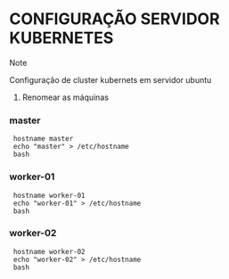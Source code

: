 # CONFIGURAÇÃO SERVIDOR KUBERNETES

> [!NOTE]
> Configuração de cluster kubernets em servidor ubuntu

1. Renomear as máquinas
   
### master
```
 hostname master
 echo "master" > /etc/hostname
 bash
```
### worker-01
```
 hostname worker-01
 echo "worker-01" > /etc/hostname
 bash
```
### worker-02
```
 hostname worker-02
 echo "worker-02" > /etc/hostname
 bash
```
